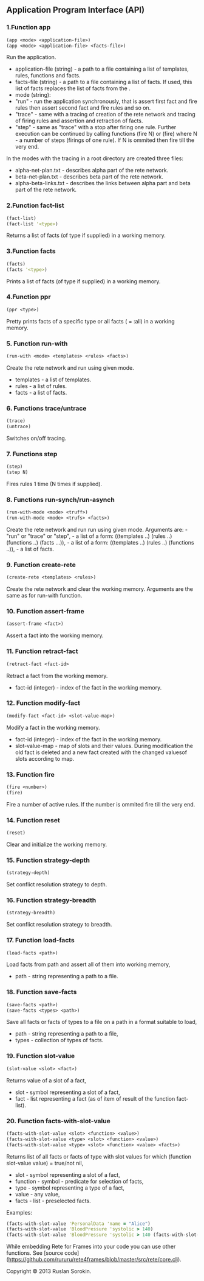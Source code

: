 ## Application Program Interface (API) ##

### 1.Function app ###
```clj
(app <mode> <application-file>)
(app <mode> <application-file> <facts-file>)
```
Run the application.
- application-file (string) - a path to a file containing a list of templates, rules, functions and facts.
- facts-file (string) - a path to a file containing a list of facts. If used, this list of facts replaces the list of facts from the <application-file>.
- mode (string):
- "run"  - run the application synchronously, that is assert first fact and fire rules then assert second fact and fire rules and so on.
- "trace" - same with a tracing of creation of the rete network and tracing of firing rules and assertion and retraction of facts.
- "step"  - same as "trace" with a stop after firing one rule. Further execution can be continued by calling functions (fire N) or (fire) where N - a number of steps (firings of one rule). If N is ommited then fire till the very end.

In the modes with the tracing in a root directory are created three files:

- alpha-net-plan.txt	 - describes alpha part of the rete network.
- beta-net-plan.txt	 - describes beta part of the rete network.
- alpha-beta-links.txt - describes the links between alpha part and beta part of the rete network.

### 2.Function fact-list ###
```clj
(fact-list)
(fact-list '<type>)
```
Returns a list of facts (of type if supplied) in a working memory.

### 3.Function facts ###
```clj
(facts)
(facts '<type>)
```
Prints a list of facts (of type if supplied) in a working memory.

### 4.Function ppr ###
```clj
(ppr <type>)
```
Pretty prints facts of a specific type or all facts (<type> = :all) in a working memory.

### 5. Function run-with ###
```clj
(run-with <mode> <templates> <rules> <facts>)
```
Create the rete network and run using given mode.
- templates - a list of templates.
- rules - a list of rules.
- facts - a list of facts.

### 6. Functions trace/untrace ###
```clj
(trace)
(untrace)
```
Switches on/off tracing.

### 7. Functions step ###
```clj
(step)
(step N)
```
Fires rules 1 time (N times if supplied).

### 8. Functions run-synch/run-asynch ###
```clj
(run-with-mode <mode> <truff>)
(run-with-mode <mode> <trufs> <facts>)
```
Create the rete network and run run using given mode. Arguments are:
<mode> - "run" or "trace" or "step",
<truff> - a list of a form: ((templates ..) (rules ..) (functions ..) (facts ...)),
<trufs> - a list of a form: ((templates ..) (rules ..) (functions ..)),
<facts> - a list of facts.

### 9. Function create-rete ###
```clj
(create-rete <templates> <rules>)
```
Create the rete network and clear the working memory.
Arguments are the same as for run-with function.

### 10. Function assert-frame ###
```clj
(assert-frame <fact>)
```
Assert a fact into the working memory.

### 11. Function retract-fact ###
```clj
(retract-fact <fact-id>
```
Retract a fact from the working memory.
- fact-id (integer) - index of the fact in the working memory.

### 12. Function modify-fact ###
```clj
(modify-fact <fact-id> <slot-value-map>)
```
Modify a fact in the working memory.
- fact-id (integer) - index of the fact in the working memory.
- slot-value-map - map of slots and their values.
During modification the old fact is deleted and a new fact created with the changed values ​​of slots according to map.

### 13. Function fire ###
```clj
(fire <number>)
(fire)
```
Fire a number of active rules. If the number is ommited fire till the very end.

### 14. Function reset ###
```clj
(reset)
```
Clear and initialize the working memory.

### 15. Function strategy-depth ###
```clj
(strategy-depth)
```
Set conflict resolution strategy to depth.

### 16. Function strategy-breadth ###
```clj
(strategy-breadth)
```
Set conflict resolution strategy to breadth.

### 17. Function load-facts ###
```clj
(load-facts <path>)
```
Load facts from path and assert all of them into working memory,
- path - string representing a path to a file.

### 18. Function save-facts ###
```clj
(save-facts <path>)
(save-facts <types> <path>)
```
Save all facts or facts of types to a file on a path in a format suitable to load,
- path - string representing a path to a file,
- types - collection of types of facts.

### 19. Function slot-value ###
```clj
(slot-value <slot> <fact>)
```
Returns value of a slot of a fact,
- slot - symbol representing a slot of a fact,
- fact - list representing a fact (as of item of result of the function fact-list).

### 20. Function facts-with-slot-value ###
```clj
(facts-with-slot-value <slot> <function> <value>)
(facts-with-slot-value <type> <slot> <function> <value>)
(facts-with-slot-value <type> <slot> <function> <value> <facts>)

```
Returns list of all facts or facts of type with slot values for which (function slot-value value) = true/not nil,
- slot - symbol representing a slot of a fact,
- function - symbol - predicate for selection of facts,
- type - symbol representing a type of a fact,
- value - any value,
- facts - list - preselected facts.

Examples:
```clj
(facts-with-slot-value 'PersonalData 'name = "Alice")
(facts-with-slot-value 'BloodPressure 'systolic > 140)
(facts-with-slot-value 'BloodPressure 'systolic > 140 (facts-with-slot-value 'BloodPressure 'diastolic > 90))
```


While embedding Rete for Frames into your code you can use other functions. See [source code] (https://github.com/rururu/rete4frames/blob/master/src/rete/core.clj).

Copyright © 2013 Ruslan Sorokin.
